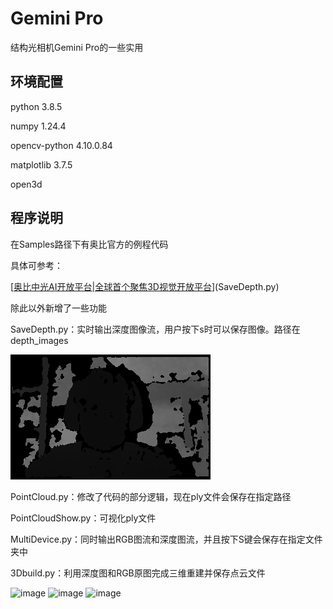 # Gemini Pro

结构光相机Gemini Pro的一些实用

## 环境配置

python 3.8.5

numpy 1.24.4

opencv-python 4.10.0.84

matplotlib 3.7.5

open3d

## 程序说明

在Samples路径下有奥比官方的例程代码

具体可参考：

[[奥比中光AI开放平台|全球首个聚焦3D视觉开放平台](https://vcp.developer.orbbec.com.cn/documentation)](SaveDepth.py)

除此以外新增了一些功能

SaveDepth.py：实时输出深度图像流，用户按下s时可以保存图像。路径在depth_images

![image](https://github.com/YJxyzxyz/Gemini-Pro/blob/master/python3.8/Samples/depth_images/depth_frame_0.png)

PointCloud.py：修改了代码的部分逻辑，现在ply文件会保存在指定路径

PointCloudShow.py：可视化ply文件

MultiDevice.py：同时输出RGB图流和深度图流，并且按下S键会保存在指定文件夹中

3Dbuild.py：利用深度图和RGB原图完成三维重建并保存点云文件

![image](https://github.com/YJxyzxyz/Gemini-Pro/edit/master/python3.8/Samples/saved_images/color_image.png)
![image](https://github.com/YJxyzxyz/Gemini-Pro/edit/master/python3.8/Samples/saved_images/depth_image.png)
![image](https://github.com/YJxyzxyz/Gemini-Pro/edit/master/python3.8/Samples/saved_images/pointcloud.png)
